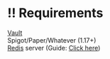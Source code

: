 # ‼️ Requirements

[Vault](https://www.spigotmc.org/resources/vault.34315/)\
Spigot/Paper/Whatever (1.17+)\
[Redis](https://redis.io/) server (Guide: [Click here](https://github.com/Emibergo02/RedisEconomy/wiki/Install-redis))
